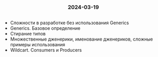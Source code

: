 <h3 style="text-align: center; padding-bottom: 14px">2024-03-19</h3>

* Сложности в разработке без использования Generics
* Generics. Базовое определение 
* Стирание типов
* Множественные дженерики, именование дженериков, сложные примеры использования
* Wildcart. Consumers и Producers